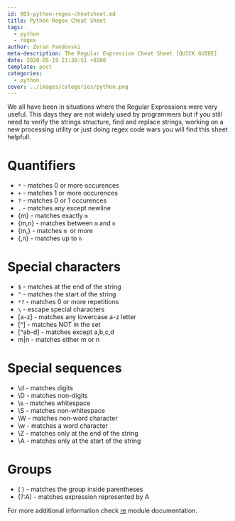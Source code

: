 ```yaml
---
id: 003-python-regex-cheatsheet.md
title: Python Regex Cheat Sheet
tags:
  - python
  - regex
author: Zoran Pandovski
meta-description: The Regular Expression Cheat Sheet [QUICK GUIDE]
date: 2020-05-19 21:38:51 +0200
template: post
categories:
  - python
cover: ../images/categories/python.png
---
```


We all have been in situations where the Regular Expressions were very useful. This days they are not widely used by programmers but if you still need to verify the strings structure, find and replace strings, working on a new processing utility or just doing regex code wars you will find this sheet helpfull.

# Quantifiers

* `*` - matches 0 or more occurences
* `+` - matches 1 or more occurences 
* `?` - matches 0 or 1 occurences 
* `.` - matches any except newline
* {m} - matches exactly `m`
* {m,n} - matches between `m` and `n`
* {m,} - matches `m `or more
* {,n} - matches up to `n`

# Special characters
* `$` - matches at the end of the string
* `^` - matches the start of the string
* `*?` - matches 0 or more repetitions
* `\` - escape special characters
* [a-z] - matches any lowercase a-z letter
* [^] - matches NOT in the set
* [^ab-d] - matches except a,b,c,d
* m|n - matches either m or n

# Special sequences

* \d - matches digits
* \D - matches non-digits
* \s - matches whitespace
* \S - matches non-whitespace
* \W - matches non-word character
* \w - matches a word character
* \Z - matches only at the end of the string
* \A - matches only at the start of the string

# Groups
* ( ) - matches the group inside parentheses
* (?:A) - matches expression represented by A

For more additional information check [re](https://docs.python.org/3/library/re.html) module documentation.
